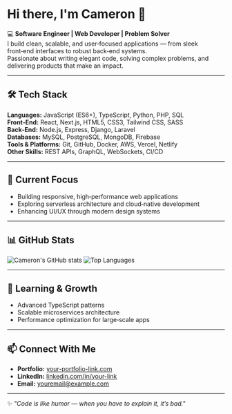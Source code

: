 # Hi there, I'm Cameron 👋

💻 **Software Engineer | Web Developer | Problem Solver**  
I build clean, scalable, and user‑focused applications — from sleek front‑end interfaces to robust back‑end systems.  
Passionate about writing elegant code, solving complex problems, and delivering products that make an impact.

---

## 🛠 Tech Stack
**Languages:** JavaScript (ES6+), TypeScript, Python, PHP, SQL  
**Front‑End:** React, Next.js, HTML5, CSS3, Tailwind CSS, SASS  
**Back‑End:** Node.js, Express, Django, Laravel  
**Databases:** MySQL, PostgreSQL, MongoDB, Firebase  
**Tools & Platforms:** Git, GitHub, Docker, AWS, Vercel, Netlify  
**Other Skills:** REST APIs, GraphQL, WebSockets, CI/CD

---

## 🚀 Current Focus
- Building responsive, high‑performance web applications
- Exploring serverless architecture and cloud‑native development
- Enhancing UI/UX through modern design systems

---

## 📊 GitHub Stats
![Cameron's GitHub stats](https://github-readme-stats.vercel.app/api?username=CamboLCFCE&show_icons=true&theme=tokyonight)
![Top Languages](https://github-readme-stats.vercel.app/api/top-langs/?username=CamboLCFCE&layout=compact&theme=tokyonight)

---

## 🌱 Learning & Growth
- Advanced TypeScript patterns
- Scalable microservices architecture
- Performance optimization for large‑scale apps

---

## 📫 Connect With Me
- **Portfolio:** [your-portfolio-link.com](https://your-portfolio-link.com)  
- **LinkedIn:** [linkedin.com/in/your-link](https://linkedin.com/in/your-link)  
- **Email:** youremail@example.com  

---

✨ *"Code is like humor — when you have to explain it, it’s bad."*
